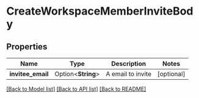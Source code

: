 # CreateWorkspaceMemberInviteBody

## Properties

Name | Type | Description | Notes
------------ | ------------- | ------------- | -------------
**invitee_email** | Option<**String**> | A email to invite | [optional]

[[Back to Model list]](../README.md#documentation-for-models) [[Back to API list]](../README.md#documentation-for-api-endpoints) [[Back to README]](../README.md)


